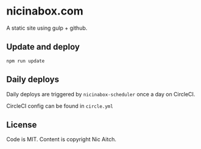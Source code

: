 # nicinabox.com

A static site using gulp + github.

## Update and deploy

`npm run update`

## Daily deploys

Daily deploys are triggered by `nicinabox-scheduler` once a day on CircleCI.

CircleCI config can be found in `circle.yml`

## License

Code is MIT. Content is copyright Nic Aitch.
